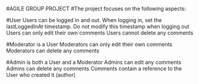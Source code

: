 #AGILE GROUP PROJECT
#The project focuses on the following aspects:


#User
Users can be logged in and out.
When logging in, set the lastLoggedInAt timestamp. Do not modify this timestamp when logging out
Users can only edit their own comments
Users cannot delete any comments

#Moderator is a User
Moderators can only edit their own comments
Moderators can delete any comments

#Admin is both a User and a Moderator
Admins can edit any comments
Admins can delete any comments
Comments contain a reference to the User who created it (author)
